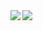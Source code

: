 <a href="https://github.com/anuraghazra/github-readme-stats">
  <img align="left" src="https://github-readme-stats.vercel.app/api?username=b4tchkn&count_private=true&show_icons=true&theme=onedark" />
</a>
<a href="https://github.com/anuraghazra/github-readme-stats">
  <img align="left" src="https://github-readme-stats.vercel.app/api/top-langs/?username=b4tchkn" />
</a>